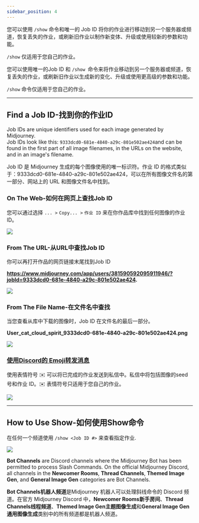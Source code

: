 ```yaml
---
sidebar_position: 4
---
```


您可以使用 `/show` 命令和唯一的 Job ID 将你的作业进行移动到另一个服务器或频道，恢复丢失的作业，或刷新旧作业以制作新变体、升级或使用较新的参数和功能。

`/show` 仅适用于您自己的作业。

您可以使用唯一的Job ID 和 `/show `命令来将作业移动到另一个服务器或频道，恢复丢失的作业，或刷新旧作业以生成新的变化、升级或使用更高级的参数和功能。

`/show` 命令仅适用于您自己的作业。

* * *

Find a Job ID-找到你的作业ID
-------------

Job IDs are unique identifiers used for each image generated by Midjourney.  
Job IDs look like this: `9333dcd0-681e-4840-a29c-801e502ae424`and can be found in the first part of all image filenames, in the URLs on the website, and in an image's filename.

Job ID 是 Midjourney 生成的每个图像使用的唯一标识符。作业 ID 的格式类似于：9333dcd0-681e-4840-a29c-801e502ae424，可以在所有图像文件名的第一部分、网站上的 URL 和图像文件名中找到。

### On The Web-如何在网页上查找Job ID

您可以通过选择 `... >` `Copy... >` `作业 ID` 来在你作品库中找到任何图像的作业 ID。

![](https://cdn.document360.io/3040c2b6-fead-4744-a3a9-d56d621c6c7e/Images/Documentation/MJ_JobID_app.png)

### From The URL-从URL中查找Job ID

你可以再打开作品的网页链接末尾找到Job ID

**https://www.midjourney.com/app/users/381590592095911946/?jobId=9333dcd0-681e-4840-a29c-801e502ae424.**

![](https://cdn.document360.io/3040c2b6-fead-4744-a3a9-d56d621c6c7e/Images/Documentation/MJ_JobID_web.png)

### From The File Name-在文件名中查找


当您查看从库中下载的图像时，Job ID 在文件名的最后一部分。

**User_cat_cloud_spirit_9333dcd0-681e-4840-a29c-801e502ae424.png**

![](https://cdn.document360.io/3040c2b6-fead-4744-a3a9-d56d621c6c7e/Images/Documentation/MJ_JobID_fileName.png)

### [使用Discord的 Emoji转发消息](https://docs.midjourney.com/v1/docs/discord-emoji-reactions)

使用表情符号 ✉️ 可以将已完成的作业发送到私信中。私信中将包括图像的seed号和作业 ID。✉️ 表情符号只适用于您自己的作业。

![](https://cdn.document360.io/3040c2b6-fead-4744-a3a9-d56d621c6c7e/Images/Documentation/MJ_EnvelopeResults.jpg)

* * *

How to Use Show-如何使用Show命令
---------------

在任何一个频道使用 `/show <Job ID #>` 来查看指定作业.

![](https://cdn.document360.io/3040c2b6-fead-4744-a3a9-d56d621c6c7e/Images/Documentation/MJ_Command_show.gif)

**Bot Channels** are Discord channels where the Midjourney Bot has been permitted to process Slash Commands. On the official Midjourney Discord, all channels in the **Newcomer Rooms**, **Thread Channels**, **Themed Image Gen**, and **General Image Gen** categories are Bot Channels.

**Bot Channels机器人频道**是Midjourney 机器人可以处理斜线命令的 Discord 频道。在官方 Midjourney Discord 中，**Newcomer Rooms新手房间**、**Thread Channels线程频道**、**Themed Image Gen主题图像生成**和**General Image Gen通用图像生成**类别中的所有频道都是机器人频道。
